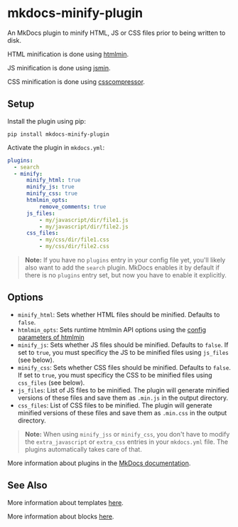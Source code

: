 # mkdocs-minify-plugin

An MkDocs plugin to minify HTML, JS or CSS files prior to being written to disk.

HTML minification is done using [htmlmin](https://github.com/mankyd/htmlmin).

JS minification is done using [jsmin](https://github.com/tikitu/jsmin/).

CSS minification is done using [csscompressor](https://github.com/sprymix/csscompressor).

## Setup

Install the plugin using pip:

`pip install mkdocs-minify-plugin`

Activate the plugin in `mkdocs.yml`:
```yaml
plugins:
  - search
  - minify:
      minify_html: true
      minify_js: true
      minify_css: true
      htmlmin_opts:
          remove_comments: true
      js_files:
          - my/javascript/dir/file1.js
          - my/javascript/dir/file2.js
      css_files:
          - my/css/dir/file1.css
          - my/css/dir/file2.css
```

> **Note:** If you have no `plugins` entry in your config file yet, you'll likely also want to add the `search` plugin. MkDocs enables it by default if there is no `plugins` entry set, but now you have to enable it explicitly.

## Options

- `minify_html`: Sets whether HTML files should be minified. Defaults to `false`.
- `htmlmin_opts`: Sets runtime htmlmin API options using the [config parameters of htmlmin](https://htmlmin.readthedocs.io/en/latest/reference.html#main-functions)
- `minify_js`: Sets whether JS files should be minified. Defaults to `false`. If set to `true`, you must specificy the JS to be minified files using `js_files` (see below).
- `minify_css`: Sets whether CSS files should be minified. Defaults to `false`. If set to `true`, you must specificy the CSS to be minified files using `css_files` (see below).
- `js_files`: List of JS files to be minified. The plugin will generate minified versions of these files and save them as `.min.js` in the output directory.
- `css_files`: List of CSS files to be minified. The plugin will generate minified versions of these files and save them as `.min.css` in the output directory.

> **Note:** When using `minify_jss` or `minify_css`, you don't have to modify the `extra_javascript` or `extra_css` entries
in your `mkdocs.yml` file. The plugins automatically takes care of that.

More information about plugins in the [MkDocs documentation][mkdocs-plugins].

## See Also

More information about templates [here][mkdocs-template].

More information about blocks [here][mkdocs-block].

[mkdocs-plugins]: https://www.mkdocs.org/user-guide/plugins/
[mkdocs-template]: https://www.mkdocs.org/user-guide/custom-themes/#template-variables
[mkdocs-block]: https://www.mkdocs.org/user-guide/styling-your-docs/#overriding-template-blocks

